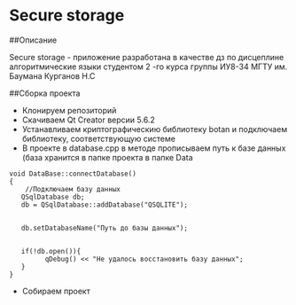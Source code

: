 # Secure storage

##Описание 

Secure storage - приложение разработана в качестве дз по дисцеплине алгоритмические языки 
студентом 2 -го курса группы ИУ8-34 МГТУ им. Баумана Курганов Н.С 

##Сборка проекта

* Клонируем репозиторий
* Скачиваем Qt Creator версии 5.6.2
* Устанавливаем криптографическию библиотеку botan и подключаем библиотеку, соответствующую системе
* В проекте в database.cpp в методе прописываем путь к базе данных (база хранится в папке проекта в папке Data
```
void DataBase::connectDatabase()
{
    //Подключаем базу данных
   QSqlDatabase db;
   db = QSqlDatabase::addDatabase("QSQLITE");


   db.setDatabaseName("Путь до базы данных");


   if(!db.open()){
         qDebug() << "Не удалось восстановить базу данных";
   }
}
```
* Собираем проект

